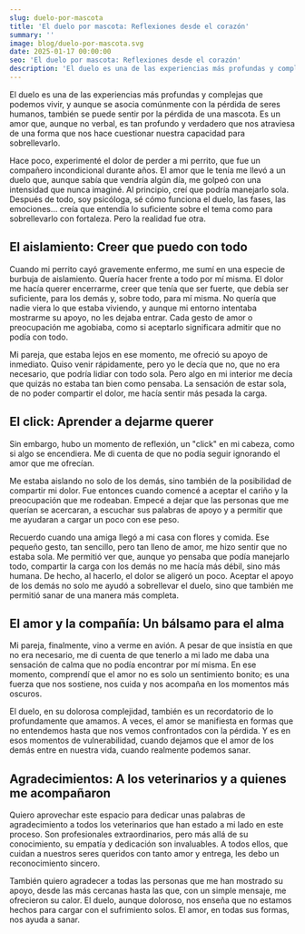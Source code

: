 ```yaml
---
slug: duelo-por-mascota
title: 'El duelo por mascota: Reflexiones desde el corazón'
summary: ''
image: blog/duelo-por-mascota.svg
date: 2025-01-17 00:00:00
seo: 'El duelo por mascota: Reflexiones desde el corazón'
description: 'El duelo es una de las experiencias más profundas y complejas que podemos vivir, y aunque se asocia comúnmente con la pérdida de seres humanos…'
---
```


El duelo es una de las experiencias más profundas y complejas que podemos vivir, y aunque se asocia comúnmente con la pérdida de seres humanos, también se puede sentir por la pérdida de una mascota. Es un amor que, aunque no verbal, es tan profundo y verdadero que nos atraviesa de una forma que nos hace cuestionar nuestra capacidad para sobrellevarlo.

Hace poco, experimenté el dolor de perder a mi perrito, que fue un compañero incondicional durante años. El amor que le tenía me llevó a un duelo que, aunque sabía que vendría algún día, me golpeó con una intensidad que nunca imaginé. Al principio, creí que podría manejarlo sola. Después de todo, soy psicóloga, sé cómo funciona el duelo, las fases, las emociones… creía que entendía lo suficiente sobre el tema como para sobrellevarlo con fortaleza. Pero la realidad fue otra.

## El aislamiento: Creer que puedo con todo

Cuando mi perrito cayó gravemente enfermo, me sumí en una especie de burbuja de aislamiento. Quería hacer frente a todo por mí misma. El dolor me hacía querer encerrarme, creer que tenía que ser fuerte, que debía ser suficiente, para los demás y, sobre todo, para mí misma. No quería que nadie viera lo que estaba viviendo, y aunque mi entorno intentaba mostrarme su apoyo, no les dejaba entrar. Cada gesto de amor o preocupación me agobiaba, como si aceptarlo significara admitir que no podía con todo.

Mi pareja, que estaba lejos en ese momento, me ofreció su apoyo de inmediato. Quiso venir rápidamente, pero yo le decía que no, que no era necesario, que podría lidiar con todo sola. Pero algo en mi interior me decía que quizás no estaba tan bien como pensaba. La sensación de estar sola, de no poder compartir el dolor, me hacía sentir más pesada la carga.

## El click: Aprender a dejarme querer

Sin embargo, hubo un momento de reflexión, un "click" en mi cabeza, como si algo se encendiera. Me di cuenta de que no podía seguir ignorando el amor que me ofrecían.

Me estaba aislando no solo de los demás, sino también de la posibilidad de compartir mi dolor. Fue entonces cuando comencé a aceptar el cariño y la preocupación que me rodeaban. Empecé a dejar que las personas que me querían se acercaran, a escuchar sus palabras de apoyo y a permitir que me ayudaran a cargar un poco con ese peso.

Recuerdo cuando una amiga llegó a mi casa con flores y comida. Ese pequeño gesto, tan sencillo, pero tan lleno de amor, me hizo sentir que no estaba sola. Me permitió ver que, aunque yo pensaba que podía manejarlo todo, compartir la carga con los demás no me hacía más débil, sino más humana. De hecho, al hacerlo, el dolor se aligeró un poco. Aceptar el apoyo de los demás no solo me ayudó a sobrellevar el duelo, sino que también me permitió sanar de una manera más completa.

## El amor y la compañía: Un bálsamo para el alma

Mi pareja, finalmente, vino a verme en avión. A pesar de que insistía en que no era necesario, me di cuenta de que tenerlo a mi lado me daba una sensación de calma que no podía encontrar por mí misma. En ese momento, comprendí que el amor no es solo un sentimiento bonito; es una fuerza que nos sostiene, nos cuida y nos acompaña en los momentos más oscuros.

El duelo, en su dolorosa complejidad, también es un recordatorio de lo profundamente que amamos. A veces, el amor se manifiesta en formas que no entendemos hasta que nos vemos confrontados con la pérdida. Y es en esos momentos de vulnerabilidad, cuando dejamos que el amor de los demás entre en nuestra vida, cuando realmente podemos sanar.

## Agradecimientos: A los veterinarios y a quienes me acompañaron

Quiero aprovechar este espacio para dedicar unas palabras de agradecimiento a todos los veterinarios que han estado a mi lado en este proceso. Son profesionales extraordinarios, pero más allá de su conocimiento, su empatía y dedicación son invaluables. A todos ellos, que cuidan a nuestros seres queridos con tanto amor y entrega, les debo un reconocimiento sincero.

También quiero agradecer a todas las personas que me han mostrado su apoyo, desde las más cercanas hasta las que, con un simple mensaje, me ofrecieron su calor. El duelo, aunque doloroso, nos enseña que no estamos hechos para cargar con el sufrimiento solos. El amor, en todas sus formas, nos ayuda a sanar.
